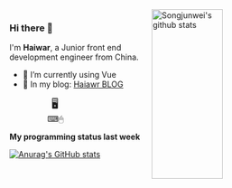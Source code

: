 <img align="right" alt="Songjunwei's github stats" width="50%" height="300px" src="https://cdn.jsdelivr.net/gh/Haiwar/images/img/github-code.gif">

### Hi there 👋
I'm **Haiwar**, a Junior front end development engineer from China.

- 🌱 I’m currently using Vue
- 💬 In my blog: [Haiawr BLOG](http://blog.musclewiki.cn/)


&nbsp;&nbsp;&nbsp;&nbsp;&nbsp;&nbsp;&nbsp;&nbsp;&nbsp;&nbsp;&nbsp;&nbsp;&nbsp;&nbsp;&nbsp;&nbsp;&nbsp;&nbsp;&nbsp;<span style="font-size:18px">🖥</span>
<br>
&nbsp;&nbsp;&nbsp;&nbsp;&nbsp;&nbsp;&nbsp;&nbsp;&nbsp;&nbsp;&nbsp;&nbsp;&nbsp;&nbsp;&nbsp;&nbsp;&nbsp;⌨🖱
<br>

**My programming status last week**

[![Anurag's GitHub stats](https://github-readme-stats.vercel.app/api?username=Haiwar&show_icons=true&theme=tokyonight)](https://github.com/anuraghazra/github-readme-stats)
